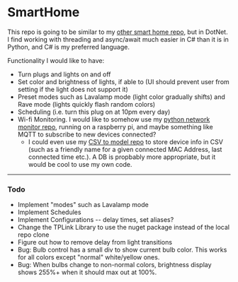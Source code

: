 # SmartHome

This repo is going to be similar to my [other smart home repo](https://github.com/oversizedcanoe/party-lights), but in DotNet. I find working with threading and async/await much easier in C# than it is in Python, and C# is my preferred language.

Functionality I would like to have: 
- Turn plugs and lights on and off
- Set color and brightness of lights, if able to (UI should prevent user from setting if the light does not support it)
- Preset modes such as Lavalamp mode (light color gradually shifts) and Rave mode (lights quickly flash random colors)
- Scheduling (i.e. turn this plug on at 10pm every day)
- Wi-fi Monitoring. I would like to somehow use my [python network monitor repo](https://github.com/oversizedcanoe/NetworkMonitor), running on a raspberry pi, and maybe something like MQTT to subscribe to new devices connected?
    - I could even use my [CSV to model repo](https://github.com/oversizedcanoe/CsvToModel) to store device info in CSV (such as a friendly name for a given connected MAC Address, last connected time etc.). A DB is propbably more appropriate, but it would be cool to use my own code.
---

### Todo
- Implement "modes" such as Lavalamp mode
- Implement Schedules
- Implement Configurations -- delay times, set aliases?
- Change the TPLink Library to use the nuget package instead of the local repo clone
- Figure out how to remove delay from light transitions
- Bug: Bulb control has a small div to show current bulb color. This works for all colors except "normal" white/yellow ones.
- Bug: When bulbs change to non-normal colors, brightness display shows 255%+ when it should max out at 100%.
